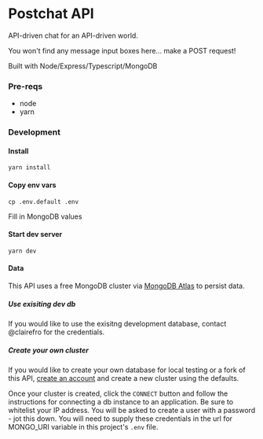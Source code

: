 # Postchat API

API-driven chat for an API-driven world.

You won't find any message input boxes here... make a POST request!

Built with Node/Express/Typescript/MongoDB

### Pre-reqs

- node
- yarn

### Development

#### Install

`yarn install`

#### Copy env vars

`cp .env.default .env`

Fill in MongoDB values

#### Start dev server

`yarn dev`

#### Data

This API uses a free MongoDB cluster via [MongoDB Atlas](https://www.mongodb.com/cloud/atlas) to persist data.

##### Use exisiting dev db

If you would like to use the exisitng development database, contact @clairefro for the credentials.

##### Create your own cluster

If you would like to create your own database for local testing or a fork of this API, [create an account](https://www.mongodb.com/cloud/atlas) and create a new cluster using the defaults.

Once your cluster is created, click the `CONNECT` button and follow the instructions for connecting a db instance to an application. Be sure to whitelist your IP address. You will be asked to create a user with a password - jot this down. You will need to supply these credentials in the url for MONGO_URI variable in this project's `.env` file.
